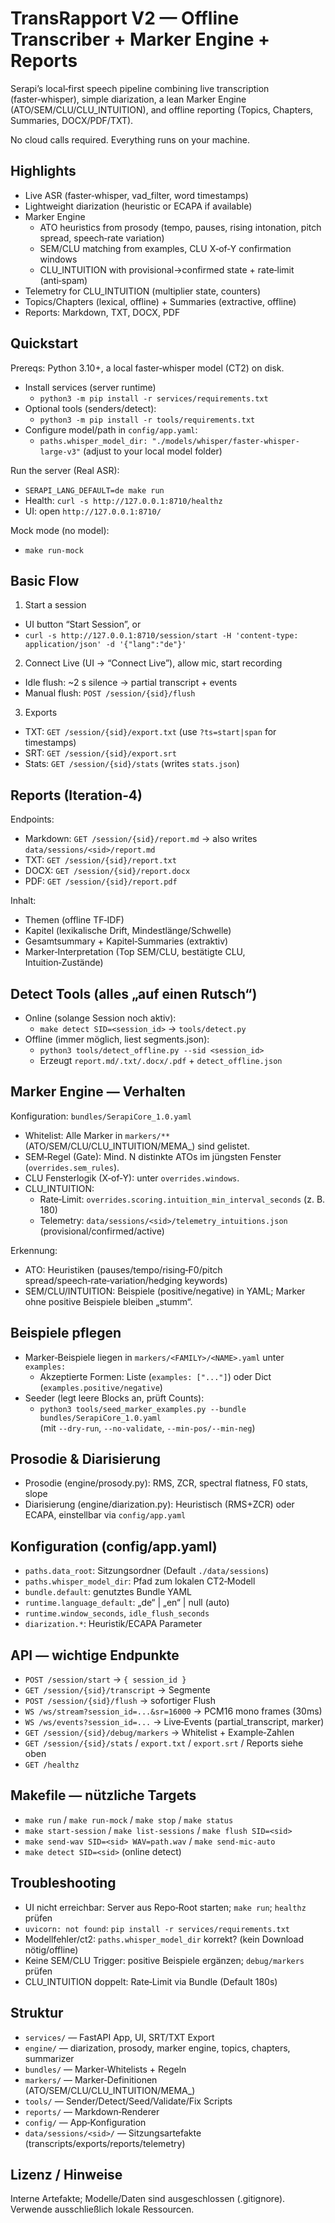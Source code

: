 # TransRapport V2 — Offline Transcriber + Marker Engine + Reports

Serapi’s local‑first speech pipeline combining live transcription (faster‑whisper),
simple diarization, a lean Marker Engine (ATO/SEM/CLU/CLU_INTUITION), and
offline reporting (Topics, Chapters, Summaries, DOCX/PDF/TXT).

No cloud calls required. Everything runs on your machine.


## Highlights
- Live ASR (faster‑whisper, vad_filter, word timestamps)
- Lightweight diarization (heuristic or ECAPA if available)
- Marker Engine
  - ATO heuristics from prosody (tempo, pauses, rising intonation, pitch spread, speech‑rate variation)
  - SEM/CLU matching from examples, CLU X‑of‑Y confirmation windows
  - CLU_INTUITION with provisional→confirmed state + rate‑limit (anti‑spam)
- Telemetry for CLU_INTUITION (multiplier state, counters)
- Topics/Chapters (lexical, offline) + Summaries (extractive, offline)
- Reports: Markdown, TXT, DOCX, PDF


## Quickstart
Prereqs: Python 3.10+, a local faster‑whisper model (CT2) on disk.

- Install services (server runtime)
  - `python3 -m pip install -r services/requirements.txt`
- Optional tools (senders/detect):
  - `python3 -m pip install -r tools/requirements.txt`
- Configure model/path in `config/app.yaml`:
  - `paths.whisper_model_dir: "./models/whisper/faster-whisper-large-v3"` (adjust to your local model folder)

Run the server (Real ASR):
- `SERAPI_LANG_DEFAULT=de make run`
- Health: `curl -s http://127.0.0.1:8710/healthz`
- UI: open `http://127.0.0.1:8710/`

Mock mode (no model):
- `make run-mock`


## Basic Flow
1) Start a session
- UI button “Start Session”, or
- `curl -s http://127.0.0.1:8710/session/start -H 'content-type: application/json' -d '{"lang":"de"}'`

2) Connect Live (UI → “Connect Live”), allow mic, start recording
- Idle flush: ~2 s silence → partial transcript + events
- Manual flush: `POST /session/{sid}/flush`

3) Exports
- TXT: `GET /session/{sid}/export.txt` (use `?ts=start|span` for timestamps)
- SRT: `GET /session/{sid}/export.srt`
- Stats: `GET /session/{sid}/stats` (writes `stats.json`)


## Reports (Iteration‑4)
Endpoints:
- Markdown: `GET /session/{sid}/report.md` → also writes `data/sessions/<sid>/report.md`
- TXT: `GET /session/{sid}/report.txt`
- DOCX: `GET /session/{sid}/report.docx`
- PDF: `GET /session/{sid}/report.pdf`

Inhalt:
- Themen (offline TF‑IDF)
- Kapitel (lexikalische Drift, Mindestlänge/Schwelle)
- Gesamtsummary + Kapitel‑Summaries (extraktiv)
- Marker‑Interpretation (Top SEM/CLU, bestätigte CLU, Intuition‑Zustände)


## Detect Tools (alles „auf einen Rutsch“)
- Online (solange Session noch aktiv):
  - `make detect SID=<session_id>` → `tools/detect.py`
- Offline (immer möglich, liest segments.json):
  - `python3 tools/detect_offline.py --sid <session_id>`
  - Erzeugt `report.md/.txt/.docx/.pdf` + `detect_offline.json`


## Marker Engine — Verhalten
Konfiguration: `bundles/SerapiCore_1.0.yaml`
- Whitelist: Alle Marker in `markers/**` (ATO/SEM/CLU/CLU_INTUITION/MEMA_) sind gelistet.
- SEM‑Regel (Gate): Mind. N distinkte ATOs im jüngsten Fenster (`overrides.sem_rules`).
- CLU Fensterlogik (X‑of‑Y): unter `overrides.windows`.
- CLU_INTUITION:
  - Rate‑Limit: `overrides.scoring.intuition_min_interval_seconds` (z. B. 180)
  - Telemetry: `data/sessions/<sid>/telemetry_intuitions.json` (provisional/confirmed/active)

Erkennung:
- ATO: Heuristiken (pauses/tempo/rising‑F0/pitch spread/speech‑rate‑variation/hedging keywords)
- SEM/CLU/INTUITION: Beispiele (positive/negative) in YAML; Marker ohne positive Beispiele bleiben „stumm“.


## Beispiele pflegen
- Marker‑Beispiele liegen in `markers/<FAMILY>/<NAME>.yaml` unter `examples:`
  - Akzeptierte Formen: Liste (`examples: ["..."]`) oder Dict (`examples.positive/negative`)
- Seeder (legt leere Blocks an, prüft Counts):
  - `python3 tools/seed_marker_examples.py --bundle bundles/SerapiCore_1.0.yaml`  
    (mit `--dry-run`, `--no-validate`, `--min-pos/--min-neg`)


## Prosodie & Diarisierung
- Prosodie (engine/prosody.py): RMS, ZCR, spectral flatness, F0 stats, slope
- Diarisierung (engine/diarization.py): Heuristisch (RMS+ZCR) oder ECAPA, einstellbar via `config/app.yaml`


## Konfiguration (config/app.yaml)
- `paths.data_root`: Sitzungsordner (Default `./data/sessions`)
- `paths.whisper_model_dir`: Pfad zum lokalen CT2‑Modell
- `bundle.default`: genutztes Bundle YAML
- `runtime.language_default`: „de“ | „en“ | null (auto)
- `runtime.window_seconds`, `idle_flush_seconds`
- `diarization.*`: Heuristik/ECAPA Parameter


## API — wichtige Endpunkte
- `POST /session/start` → `{ session_id }`
- `GET /session/{sid}/transcript` → Segmente
- `POST /session/{sid}/flush` → sofortiger Flush
- `WS /ws/stream?session_id=...&sr=16000` → PCM16 mono frames (30ms)
- `WS /ws/events?session_id=...` → Live‑Events (partial_transcript, marker)
- `GET /session/{sid}/debug/markers` → Whitelist + Example‑Zahlen
- `GET /session/{sid}/stats` / `export.txt` / `export.srt` / Reports siehe oben
- `GET /healthz`


## Makefile — nützliche Targets
- `make run` / `make run-mock` / `make stop` / `make status`
- `make start-session` / `make list-sessions` / `make flush SID=<sid>`
- `make send-wav SID=<sid> WAV=path.wav` / `make send-mic-auto`
- `make detect SID=<sid>` (online detect)


## Troubleshooting
- UI nicht erreichbar: Server aus Repo‑Root starten; `make run`; `healthz` prüfen
- `uvicorn: not found`: `pip install -r services/requirements.txt`
- Modellfehler/ct2: `paths.whisper_model_dir` korrekt? (kein Download nötig/offline)
- Keine SEM/CLU Trigger: positive Beispiele ergänzen; `debug/markers` prüfen
- CLU_INTUITION doppelt: Rate‑Limit via Bundle (Default 180s)


## Struktur
- `services/` — FastAPI App, UI, SRT/TXT Export
- `engine/` — diarization, prosody, marker engine, topics, chapters, summarizer
- `bundles/` — Marker‑Whitelists + Regeln
- `markers/` — Marker‑Definitionen (ATO/SEM/CLU/CLU_INTUITION/MEMA_)
- `tools/` — Sender/Detect/Seed/Validate/Fix Scripts
- `reports/` — Markdown‑Renderer
- `config/` — App‑Konfiguration
- `data/sessions/<sid>/` — Sitzungsartefakte (transcripts/exports/reports/telemetry)


## Lizenz / Hinweise
Interne Artefakte; Modelle/Daten sind ausgeschlossen (.gitignore). Verwende ausschließlich lokale Ressourcen.
